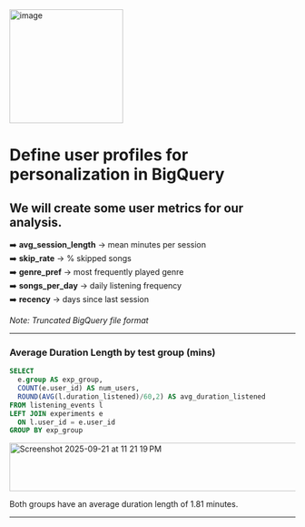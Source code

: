 <img width="200" height="200" alt="image" src="https://github.com/user-attachments/assets/3ffc46c1-e690-431b-84f0-110a0f0b4cd6" />




# Define user profiles for personalization in BigQuery

## We will create some user metrics for our analysis.
➡️ **avg_session_length** → mean minutes per session  
➡️ **skip_rate** → % skipped songs  
➡️ **genre_pref** → most frequently played genre  
➡️ **songs_per_day** → daily listening frequency  
➡️ **recency** → days since last session  

*Note: Truncated BigQuery file format*
***
### Average Duration Length by test group (mins) 
````sql
SELECT 
  e.group AS exp_group,
  COUNT(e.user_id) AS num_users,
  ROUND(AVG(l.duration_listened)/60,2) AS avg_duration_listened
FROM listening_events l
LEFT JOIN experiments e
  ON l.user_id = e.user_id 
GROUP BY exp_group
````

<img width="547" height="85" alt="Screenshot 2025-09-21 at 11 21 19 PM" src="https://github.com/user-attachments/assets/fcba5fa0-0997-4559-8caa-672a1674a783" />

Both groups have an average duration length of 1.81 minutes.

***
